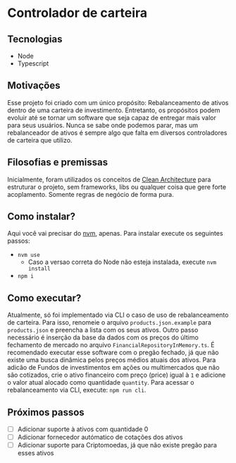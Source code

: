 # Controlador de carteira

## Tecnologias
- Node
- Typescript

## Motivações

Esse projeto foi criado com um único propósito: Rebalanceamento de ativos dentro de uma carteira de investimento. Entretanto, os propósitos podem evoluir até se tornar um software que seja capaz
de entregar mais valor para seus usuários. Nunca se sabe onde podemos parar, mas um rebalanceador de ativos é sempre algo que falta em diversos controladores de carteira que utilizo.

## Filosofias e premissas

Inicialmente, foram utilizados os conceitos de [Clean Architecture](https://blog.cleancoder.com/uncle-bob/2012/08/13/the-clean-architecture.html) para estruturar o projeto, sem frameworks, libs ou qualquer coisa que gere forte acoplamento. Somente regras de negócio de forma pura.

## Como instalar?

Aqui você vai precisar do [nvm](https://github.com/nvm-sh/nvm), apenas.
Para instalar execute os seguintes passos:
- `nvm use`
    - Caso a versao correta do Node não esteja instalada, execute `nvm install`
- `npm i`

## Como executar?

Atualmente, só foi implementado via CLI o caso de uso de rebalanceamento de carteira. Para isso, renomeie o arquivo `products.json.example` para `products.json` e preencha a lista com os seus ativos. Outro passo necessário é inserção  da base da dados com os preços do último fechamento de mercado no arquivo `FinancialRepositoryInMemory.ts`. É recomendado executar esse software com o pregão fechado, já que não existe uma busca dinâmica pelos preços médios atuais dos ativos.
Para adicão de Fundos de investimentos em ações ou multimercados que não são cotizados, crie o ativo financeiro com preço (price) igual à `1` e adicione o valor atual alocado como quantidade `quantity`.
Para acessar o rebalanceamento via CLI, execute: `npm run cli`.

## Próximos passos
- [ ] Adicionar suporte à ativos com quantidade 0
- [ ] Adicionar fornecedor autómatico de cotações dos ativos
- [ ] Adicionar suporte para Criptomoedas, já que não existe pregão para esses ativos
